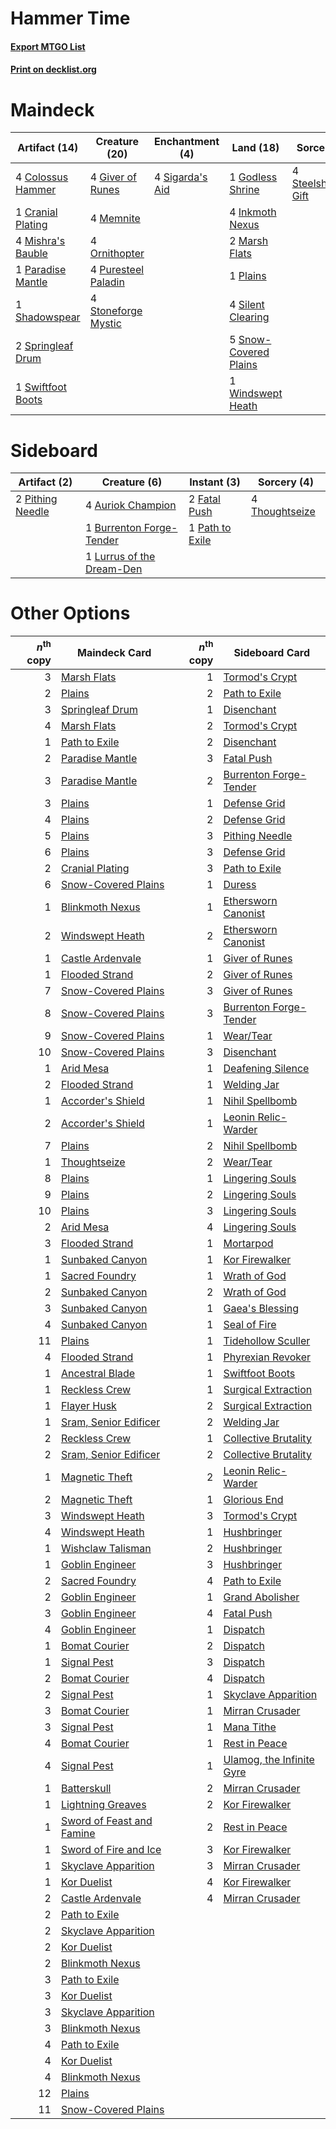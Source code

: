 # Hammer Time

#### [Export MTGO List](../collection/Hammer%20Time/Hammer%20Time.txt)
#### [Print on decklist.org](http://decklist.org/?deckmain=4%09Colossus%20Hammer%0A1%09Cranial%20Plating%0A4%09Giver%20of%20Runes%0A1%09Godless%20Shrine%0A4%09Inkmoth%20Nexus%0A2%09Marsh%20Flats%0A4%09Memnite%0A4%09Mishra's%20Bauble%0A4%09Ornithopter%0A1%09Paradise%20Mantle%0A1%09Plains%0A4%09Puresteel%20Paladin%0A1%09Shadowspear%0A4%09Sigarda's%20Aid%0A4%09Silent%20Clearing%0A5%09Snow-Covered%20Plains%0A2%09Springleaf%20Drum%0A4%09Steelshaper's%20Gift%0A4%09Stoneforge%20Mystic%0A1%09Swiftfoot%20Boots%0A1%09Windswept%20Heath&deckside=4%09Auriok%20Champion%0A1%09Burrenton%20Forge-Tender%0A2%09Fatal%20Push%0A1%09Lurrus%20of%20the%20Dream-Den%0A1%09Path%20to%20Exile%0A2%09Pithing%20Needle%0A4%09Thoughtseize)
# Maindeck

|                                       Artifact (14)                                        |                                        Creature (20)                                         |                                     Enchantment (4)                                      |                                           Land (18)                                            |                                         Sorcery (4)                                          |
|--------------------------------------------------------------------------------------------|----------------------------------------------------------------------------------------------|------------------------------------------------------------------------------------------|------------------------------------------------------------------------------------------------|----------------------------------------------------------------------------------------------|
|4 [Colossus Hammer](http://gatherer.wizards.com/Pages/Card/Details.aspx?multiverseid=466977)|4 [Giver of Runes](http://gatherer.wizards.com/Pages/Card/Details.aspx?multiverseid=463962)   |4 [Sigarda's Aid](http://gatherer.wizards.com/Pages/Card/Details.aspx?multiverseid=414333)|1 [Godless Shrine](http://gatherer.wizards.com/Pages/Card/Details.aspx?multiverseid=405099)     |4 [Steelshaper's Gift](http://gatherer.wizards.com/Pages/Card/Details.aspx?multiverseid=51078)|
|1 [Cranial Plating](http://gatherer.wizards.com/Pages/Card/Details.aspx?multiverseid=51184) |4 [Memnite](http://gatherer.wizards.com/Pages/Card/Details.aspx?multiverseid=194078)          |                                                                                          |4 [Inkmoth Nexus](http://gatherer.wizards.com/Pages/Card/Details.aspx?multiverseid=213731)      |                                                                                              |
|4 [Mishra's Bauble](http://gatherer.wizards.com/Pages/Card/Details.aspx?multiverseid=122122)|4 [Ornithopter](http://gatherer.wizards.com/Pages/Card/Details.aspx?multiverseid=129665)      |                                                                                          |2 [Marsh Flats](http://gatherer.wizards.com/Pages/Card/Details.aspx?multiverseid=405101)        |                                                                                              |
|1 [Paradise Mantle](http://gatherer.wizards.com/Pages/Card/Details.aspx?multiverseid=73558) |4 [Puresteel Paladin](http://gatherer.wizards.com/Pages/Card/Details.aspx?multiverseid=227504)|                                                                                          |1 [Plains](http://gatherer.wizards.com/Pages/Card/Details.aspx?multiverseid=439856)             |                                                                                              |
|1 [Shadowspear](http://gatherer.wizards.com/Pages/Card/Details.aspx?multiverseid=476487)    |4 [Stoneforge Mystic](http://gatherer.wizards.com/Pages/Card/Details.aspx?multiverseid=198383)|                                                                                          |4 [Silent Clearing](http://gatherer.wizards.com/Pages/Card/Details.aspx?multiverseid=464195)    |                                                                                              |
|2 [Springleaf Drum](http://gatherer.wizards.com/Pages/Card/Details.aspx?multiverseid=378534)|                                                                                              |                                                                                          |5 [Snow-Covered Plains](http://gatherer.wizards.com/Pages/Card/Details.aspx?multiverseid=121267)|                                                                                              |
|1 [Swiftfoot Boots](http://gatherer.wizards.com/Pages/Card/Details.aspx?multiverseid=442223)|                                                                                              |                                                                                          |1 [Windswept Heath](http://gatherer.wizards.com/Pages/Card/Details.aspx?multiverseid=405115)    |                                                                                              |


# Sideboard

|                                       Artifact (2)                                        |                                            Creature (6)                                            |                                       Instant (3)                                        |                                       Sorcery (4)                                       |
|-------------------------------------------------------------------------------------------|----------------------------------------------------------------------------------------------------|------------------------------------------------------------------------------------------|-----------------------------------------------------------------------------------------|
|2 [Pithing Needle](http://gatherer.wizards.com/Pages/Card/Details.aspx?multiverseid=129526)|4 [Auriok Champion](http://gatherer.wizards.com/Pages/Card/Details.aspx?multiverseid=72921)         |2 [Fatal Push](http://gatherer.wizards.com/Pages/Card/Details.aspx?multiverseid=423724)   |4 [Thoughtseize](http://gatherer.wizards.com/Pages/Card/Details.aspx?multiverseid=438676)|
|                                                                                           |1 [Burrenton Forge-Tender](http://gatherer.wizards.com/Pages/Card/Details.aspx?multiverseid=438580) |1 [Path to Exile](http://gatherer.wizards.com/Pages/Card/Details.aspx?multiverseid=220511)|                                                                                         |
|                                                                                           |1 [Lurrus of the Dream-Den](http://gatherer.wizards.com/Pages/Card/Details.aspx?multiverseid=479746)|                                                                                          |                                                                                         |


# Other Options

|*n*<sup>th</sup> copy|                                           Maindeck Card                                            |*n*<sup>th</sup> copy|                                           Sideboard Card                                           |
|--------------------:|----------------------------------------------------------------------------------------------------|--------------------:|----------------------------------------------------------------------------------------------------|
|                    3|[Marsh Flats](http://gatherer.wizards.com/Pages/Card/Details.aspx?multiverseid=405101)              |                    1|[Tormod's Crypt](http://gatherer.wizards.com/Pages/Card/Details.aspx?multiverseid=389723)           |
|                    2|[Plains](http://gatherer.wizards.com/Pages/Card/Details.aspx?multiverseid=439856)                   |                    2|[Path to Exile](http://gatherer.wizards.com/Pages/Card/Details.aspx?multiverseid=220511)            |
|                    3|[Springleaf Drum](http://gatherer.wizards.com/Pages/Card/Details.aspx?multiverseid=378534)          |                    1|[Disenchant](http://gatherer.wizards.com/Pages/Card/Details.aspx?multiverseid=847)                  |
|                    4|[Marsh Flats](http://gatherer.wizards.com/Pages/Card/Details.aspx?multiverseid=405101)              |                    2|[Tormod's Crypt](http://gatherer.wizards.com/Pages/Card/Details.aspx?multiverseid=389723)           |
|                    1|[Path to Exile](http://gatherer.wizards.com/Pages/Card/Details.aspx?multiverseid=220511)            |                    2|[Disenchant](http://gatherer.wizards.com/Pages/Card/Details.aspx?multiverseid=847)                  |
|                    2|[Paradise Mantle](http://gatherer.wizards.com/Pages/Card/Details.aspx?multiverseid=73558)           |                    3|[Fatal Push](http://gatherer.wizards.com/Pages/Card/Details.aspx?multiverseid=423724)               |
|                    3|[Paradise Mantle](http://gatherer.wizards.com/Pages/Card/Details.aspx?multiverseid=73558)           |                    2|[Burrenton Forge-Tender](http://gatherer.wizards.com/Pages/Card/Details.aspx?multiverseid=438580)   |
|                    3|[Plains](http://gatherer.wizards.com/Pages/Card/Details.aspx?multiverseid=439856)                   |                    1|[Defense Grid](http://gatherer.wizards.com/Pages/Card/Details.aspx?multiverseid=45481)              |
|                    4|[Plains](http://gatherer.wizards.com/Pages/Card/Details.aspx?multiverseid=439856)                   |                    2|[Defense Grid](http://gatherer.wizards.com/Pages/Card/Details.aspx?multiverseid=45481)              |
|                    5|[Plains](http://gatherer.wizards.com/Pages/Card/Details.aspx?multiverseid=439856)                   |                    3|[Pithing Needle](http://gatherer.wizards.com/Pages/Card/Details.aspx?multiverseid=129526)           |
|                    6|[Plains](http://gatherer.wizards.com/Pages/Card/Details.aspx?multiverseid=439856)                   |                    3|[Defense Grid](http://gatherer.wizards.com/Pages/Card/Details.aspx?multiverseid=45481)              |
|                    2|[Cranial Plating](http://gatherer.wizards.com/Pages/Card/Details.aspx?multiverseid=51184)           |                    3|[Path to Exile](http://gatherer.wizards.com/Pages/Card/Details.aspx?multiverseid=220511)            |
|                    6|[Snow-Covered Plains](http://gatherer.wizards.com/Pages/Card/Details.aspx?multiverseid=121267)      |                    1|[Duress](http://gatherer.wizards.com/Pages/Card/Details.aspx?multiverseid=14557)                    |
|                    1|[Blinkmoth Nexus](http://gatherer.wizards.com/Pages/Card/Details.aspx?multiverseid=39439)           |                    1|[Ethersworn Canonist](http://gatherer.wizards.com/Pages/Card/Details.aspx?multiverseid=174931)      |
|                    2|[Windswept Heath](http://gatherer.wizards.com/Pages/Card/Details.aspx?multiverseid=405115)          |                    2|[Ethersworn Canonist](http://gatherer.wizards.com/Pages/Card/Details.aspx?multiverseid=174931)      |
|                    1|[Castle Ardenvale](http://gatherer.wizards.com/Pages/Card/Details.aspx?multiverseid=473200)         |                    1|[Giver of Runes](http://gatherer.wizards.com/Pages/Card/Details.aspx?multiverseid=463962)           |
|                    1|[Flooded Strand](http://gatherer.wizards.com/Pages/Card/Details.aspx?multiverseid=405098)           |                    2|[Giver of Runes](http://gatherer.wizards.com/Pages/Card/Details.aspx?multiverseid=463962)           |
|                    7|[Snow-Covered Plains](http://gatherer.wizards.com/Pages/Card/Details.aspx?multiverseid=121267)      |                    3|[Giver of Runes](http://gatherer.wizards.com/Pages/Card/Details.aspx?multiverseid=463962)           |
|                    8|[Snow-Covered Plains](http://gatherer.wizards.com/Pages/Card/Details.aspx?multiverseid=121267)      |                    3|[Burrenton Forge-Tender](http://gatherer.wizards.com/Pages/Card/Details.aspx?multiverseid=438580)   |
|                    9|[Snow-Covered Plains](http://gatherer.wizards.com/Pages/Card/Details.aspx?multiverseid=121267)      |                    1|[Wear/Tear](http://gatherer.wizards.com/Pages/Card/Details.aspx?multiverseid=368950)                |
|                   10|[Snow-Covered Plains](http://gatherer.wizards.com/Pages/Card/Details.aspx?multiverseid=121267)      |                    3|[Disenchant](http://gatherer.wizards.com/Pages/Card/Details.aspx?multiverseid=847)                  |
|                    1|[Arid Mesa](http://gatherer.wizards.com/Pages/Card/Details.aspx?multiverseid=405092)                |                    1|[Deafening Silence](http://gatherer.wizards.com/Pages/Card/Details.aspx?multiverseid=472972)        |
|                    2|[Flooded Strand](http://gatherer.wizards.com/Pages/Card/Details.aspx?multiverseid=405098)           |                    1|[Welding Jar](http://gatherer.wizards.com/Pages/Card/Details.aspx?multiverseid=48328)               |
|                    1|[Accorder's Shield](http://gatherer.wizards.com/Pages/Card/Details.aspx?multiverseid=370581)        |                    1|[Nihil Spellbomb](http://gatherer.wizards.com/Pages/Card/Details.aspx?multiverseid=442215)          |
|                    2|[Accorder's Shield](http://gatherer.wizards.com/Pages/Card/Details.aspx?multiverseid=370581)        |                    1|[Leonin Relic-Warder](http://gatherer.wizards.com/Pages/Card/Details.aspx?multiverseid=432997)      |
|                    7|[Plains](http://gatherer.wizards.com/Pages/Card/Details.aspx?multiverseid=439856)                   |                    2|[Nihil Spellbomb](http://gatherer.wizards.com/Pages/Card/Details.aspx?multiverseid=442215)          |
|                    1|[Thoughtseize](http://gatherer.wizards.com/Pages/Card/Details.aspx?multiverseid=438676)             |                    2|[Wear/Tear](http://gatherer.wizards.com/Pages/Card/Details.aspx?multiverseid=368950)                |
|                    8|[Plains](http://gatherer.wizards.com/Pages/Card/Details.aspx?multiverseid=439856)                   |                    1|[Lingering Souls](http://gatherer.wizards.com/Pages/Card/Details.aspx?multiverseid=368485)          |
|                    9|[Plains](http://gatherer.wizards.com/Pages/Card/Details.aspx?multiverseid=439856)                   |                    2|[Lingering Souls](http://gatherer.wizards.com/Pages/Card/Details.aspx?multiverseid=368485)          |
|                   10|[Plains](http://gatherer.wizards.com/Pages/Card/Details.aspx?multiverseid=439856)                   |                    3|[Lingering Souls](http://gatherer.wizards.com/Pages/Card/Details.aspx?multiverseid=368485)          |
|                    2|[Arid Mesa](http://gatherer.wizards.com/Pages/Card/Details.aspx?multiverseid=405092)                |                    4|[Lingering Souls](http://gatherer.wizards.com/Pages/Card/Details.aspx?multiverseid=368485)          |
|                    3|[Flooded Strand](http://gatherer.wizards.com/Pages/Card/Details.aspx?multiverseid=405098)           |                    1|[Mortarpod](http://gatherer.wizards.com/Pages/Card/Details.aspx?multiverseid=213725)                |
|                    1|[Sunbaked Canyon](http://gatherer.wizards.com/Pages/Card/Details.aspx?multiverseid=464196)          |                    1|[Kor Firewalker](http://gatherer.wizards.com/Pages/Card/Details.aspx?multiverseid=442010)           |
|                    1|[Sacred Foundry](http://gatherer.wizards.com/Pages/Card/Details.aspx?multiverseid=405106)           |                    1|[Wrath of God](http://gatherer.wizards.com/Pages/Card/Details.aspx?multiverseid=129808)             |
|                    2|[Sunbaked Canyon](http://gatherer.wizards.com/Pages/Card/Details.aspx?multiverseid=464196)          |                    2|[Wrath of God](http://gatherer.wizards.com/Pages/Card/Details.aspx?multiverseid=129808)             |
|                    3|[Sunbaked Canyon](http://gatherer.wizards.com/Pages/Card/Details.aspx?multiverseid=464196)          |                    1|[Gaea's Blessing](http://gatherer.wizards.com/Pages/Card/Details.aspx?multiverseid=417433)          |
|                    4|[Sunbaked Canyon](http://gatherer.wizards.com/Pages/Card/Details.aspx?multiverseid=464196)          |                    1|[Seal of Fire](http://gatherer.wizards.com/Pages/Card/Details.aspx?multiverseid=185817)             |
|                   11|[Plains](http://gatherer.wizards.com/Pages/Card/Details.aspx?multiverseid=439856)                   |                    1|[Tidehollow Sculler](http://gatherer.wizards.com/Pages/Card/Details.aspx?multiverseid=175054)       |
|                    4|[Flooded Strand](http://gatherer.wizards.com/Pages/Card/Details.aspx?multiverseid=405098)           |                    1|[Phyrexian Revoker](http://gatherer.wizards.com/Pages/Card/Details.aspx?multiverseid=383343)        |
|                    1|[Ancestral Blade](http://gatherer.wizards.com/Pages/Card/Details.aspx?multiverseid=466757)          |                    1|[Swiftfoot Boots](http://gatherer.wizards.com/Pages/Card/Details.aspx?multiverseid=442223)          |
|                    1|[Reckless Crew](http://gatherer.wizards.com/Pages/Card/Details.aspx?multiverseid=503758)            |                    1|[Surgical Extraction](http://gatherer.wizards.com/Pages/Card/Details.aspx?multiverseid=397706)      |
|                    1|[Flayer Husk](http://gatherer.wizards.com/Pages/Card/Details.aspx?multiverseid=221560)              |                    2|[Surgical Extraction](http://gatherer.wizards.com/Pages/Card/Details.aspx?multiverseid=397706)      |
|                    1|[Sram, Senior Edificer](http://gatherer.wizards.com/Pages/Card/Details.aspx?multiverseid=423690)    |                    2|[Welding Jar](http://gatherer.wizards.com/Pages/Card/Details.aspx?multiverseid=48328)               |
|                    2|[Reckless Crew](http://gatherer.wizards.com/Pages/Card/Details.aspx?multiverseid=503758)            |                    1|[Collective Brutality](http://gatherer.wizards.com/Pages/Card/Details.aspx?multiverseid=414380)     |
|                    2|[Sram, Senior Edificer](http://gatherer.wizards.com/Pages/Card/Details.aspx?multiverseid=423690)    |                    2|[Collective Brutality](http://gatherer.wizards.com/Pages/Card/Details.aspx?multiverseid=414380)     |
|                    1|[Magnetic Theft](http://gatherer.wizards.com/Pages/Card/Details.aspx?multiverseid=51101)            |                    2|[Leonin Relic-Warder](http://gatherer.wizards.com/Pages/Card/Details.aspx?multiverseid=432997)      |
|                    2|[Magnetic Theft](http://gatherer.wizards.com/Pages/Card/Details.aspx?multiverseid=51101)            |                    1|[Glorious End](http://gatherer.wizards.com/Pages/Card/Details.aspx?multiverseid=426835)             |
|                    3|[Windswept Heath](http://gatherer.wizards.com/Pages/Card/Details.aspx?multiverseid=405115)          |                    3|[Tormod's Crypt](http://gatherer.wizards.com/Pages/Card/Details.aspx?multiverseid=389723)           |
|                    4|[Windswept Heath](http://gatherer.wizards.com/Pages/Card/Details.aspx?multiverseid=405115)          |                    1|[Hushbringer](http://gatherer.wizards.com/Pages/Card/Details.aspx?multiverseid=472980)              |
|                    1|[Wishclaw Talisman](http://gatherer.wizards.com/Pages/Card/Details.aspx?multiverseid=473072)        |                    2|[Hushbringer](http://gatherer.wizards.com/Pages/Card/Details.aspx?multiverseid=472980)              |
|                    1|[Goblin Engineer](http://gatherer.wizards.com/Pages/Card/Details.aspx?multiverseid=464077)          |                    3|[Hushbringer](http://gatherer.wizards.com/Pages/Card/Details.aspx?multiverseid=472980)              |
|                    2|[Sacred Foundry](http://gatherer.wizards.com/Pages/Card/Details.aspx?multiverseid=405106)           |                    4|[Path to Exile](http://gatherer.wizards.com/Pages/Card/Details.aspx?multiverseid=220511)            |
|                    2|[Goblin Engineer](http://gatherer.wizards.com/Pages/Card/Details.aspx?multiverseid=464077)          |                    1|[Grand Abolisher](http://gatherer.wizards.com/Pages/Card/Details.aspx?multiverseid=389538)          |
|                    3|[Goblin Engineer](http://gatherer.wizards.com/Pages/Card/Details.aspx?multiverseid=464077)          |                    4|[Fatal Push](http://gatherer.wizards.com/Pages/Card/Details.aspx?multiverseid=423724)               |
|                    4|[Goblin Engineer](http://gatherer.wizards.com/Pages/Card/Details.aspx?multiverseid=464077)          |                    1|[Dispatch](http://gatherer.wizards.com/Pages/Card/Details.aspx?multiverseid=397781)                 |
|                    1|[Bomat Courier](http://gatherer.wizards.com/Pages/Card/Details.aspx?multiverseid=417772)            |                    2|[Dispatch](http://gatherer.wizards.com/Pages/Card/Details.aspx?multiverseid=397781)                 |
|                    1|[Signal Pest](http://gatherer.wizards.com/Pages/Card/Details.aspx?multiverseid=213773)              |                    3|[Dispatch](http://gatherer.wizards.com/Pages/Card/Details.aspx?multiverseid=397781)                 |
|                    2|[Bomat Courier](http://gatherer.wizards.com/Pages/Card/Details.aspx?multiverseid=417772)            |                    4|[Dispatch](http://gatherer.wizards.com/Pages/Card/Details.aspx?multiverseid=397781)                 |
|                    2|[Signal Pest](http://gatherer.wizards.com/Pages/Card/Details.aspx?multiverseid=213773)              |                    1|[Skyclave Apparition](http://gatherer.wizards.com/Pages/Card/Details.aspx?multiverseid=495603)      |
|                    3|[Bomat Courier](http://gatherer.wizards.com/Pages/Card/Details.aspx?multiverseid=417772)            |                    1|[Mirran Crusader](http://gatherer.wizards.com/Pages/Card/Details.aspx?multiverseid=213802)          |
|                    3|[Signal Pest](http://gatherer.wizards.com/Pages/Card/Details.aspx?multiverseid=213773)              |                    1|[Mana Tithe](http://gatherer.wizards.com/Pages/Card/Details.aspx?multiverseid=122324)               |
|                    4|[Bomat Courier](http://gatherer.wizards.com/Pages/Card/Details.aspx?multiverseid=417772)            |                    1|[Rest in Peace](http://gatherer.wizards.com/Pages/Card/Details.aspx?multiverseid=442021)            |
|                    4|[Signal Pest](http://gatherer.wizards.com/Pages/Card/Details.aspx?multiverseid=213773)              |                    1|[Ulamog, the Infinite Gyre](http://gatherer.wizards.com/Pages/Card/Details.aspx?multiverseid=397815)|
|                    1|[Batterskull](http://gatherer.wizards.com/Pages/Card/Details.aspx?multiverseid=233055)              |                    2|[Mirran Crusader](http://gatherer.wizards.com/Pages/Card/Details.aspx?multiverseid=213802)          |
|                    1|[Lightning Greaves](http://gatherer.wizards.com/Pages/Card/Details.aspx?multiverseid=220528)        |                    2|[Kor Firewalker](http://gatherer.wizards.com/Pages/Card/Details.aspx?multiverseid=442010)           |
|                    1|[Sword of Feast and Famine](http://gatherer.wizards.com/Pages/Card/Details.aspx?multiverseid=214070)|                    2|[Rest in Peace](http://gatherer.wizards.com/Pages/Card/Details.aspx?multiverseid=442021)            |
|                    1|[Sword of Fire and Ice](http://gatherer.wizards.com/Pages/Card/Details.aspx?multiverseid=46429)     |                    3|[Kor Firewalker](http://gatherer.wizards.com/Pages/Card/Details.aspx?multiverseid=442010)           |
|                    1|[Skyclave Apparition](http://gatherer.wizards.com/Pages/Card/Details.aspx?multiverseid=495603)      |                    3|[Mirran Crusader](http://gatherer.wizards.com/Pages/Card/Details.aspx?multiverseid=213802)          |
|                    1|[Kor Duelist](http://gatherer.wizards.com/Pages/Card/Details.aspx?multiverseid=397675)              |                    4|[Kor Firewalker](http://gatherer.wizards.com/Pages/Card/Details.aspx?multiverseid=442010)           |
|                    2|[Castle Ardenvale](http://gatherer.wizards.com/Pages/Card/Details.aspx?multiverseid=473200)         |                    4|[Mirran Crusader](http://gatherer.wizards.com/Pages/Card/Details.aspx?multiverseid=213802)          |
|                    2|[Path to Exile](http://gatherer.wizards.com/Pages/Card/Details.aspx?multiverseid=220511)            |                     |                                                                                                    |
|                    2|[Skyclave Apparition](http://gatherer.wizards.com/Pages/Card/Details.aspx?multiverseid=495603)      |                     |                                                                                                    |
|                    2|[Kor Duelist](http://gatherer.wizards.com/Pages/Card/Details.aspx?multiverseid=397675)              |                     |                                                                                                    |
|                    2|[Blinkmoth Nexus](http://gatherer.wizards.com/Pages/Card/Details.aspx?multiverseid=39439)           |                     |                                                                                                    |
|                    3|[Path to Exile](http://gatherer.wizards.com/Pages/Card/Details.aspx?multiverseid=220511)            |                     |                                                                                                    |
|                    3|[Kor Duelist](http://gatherer.wizards.com/Pages/Card/Details.aspx?multiverseid=397675)              |                     |                                                                                                    |
|                    3|[Skyclave Apparition](http://gatherer.wizards.com/Pages/Card/Details.aspx?multiverseid=495603)      |                     |                                                                                                    |
|                    3|[Blinkmoth Nexus](http://gatherer.wizards.com/Pages/Card/Details.aspx?multiverseid=39439)           |                     |                                                                                                    |
|                    4|[Path to Exile](http://gatherer.wizards.com/Pages/Card/Details.aspx?multiverseid=220511)            |                     |                                                                                                    |
|                    4|[Kor Duelist](http://gatherer.wizards.com/Pages/Card/Details.aspx?multiverseid=397675)              |                     |                                                                                                    |
|                    4|[Blinkmoth Nexus](http://gatherer.wizards.com/Pages/Card/Details.aspx?multiverseid=39439)           |                     |                                                                                                    |
|                   12|[Plains](http://gatherer.wizards.com/Pages/Card/Details.aspx?multiverseid=439856)                   |                     |                                                                                                    |
|                   11|[Snow-Covered Plains](http://gatherer.wizards.com/Pages/Card/Details.aspx?multiverseid=121267)      |                     |                                                                                                    |

